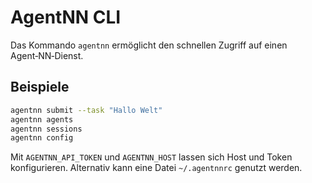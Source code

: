 # AgentNN CLI

Das Kommando `agentnn` ermöglicht den schnellen Zugriff auf einen
Agent‑NN‑Dienst.

## Beispiele

```bash
agentnn submit --task "Hallo Welt"
agentnn agents
agentnn sessions
agentnn config
```

Mit `AGENTNN_API_TOKEN` und `AGENTNN_HOST` lassen sich Host und Token
konfigurieren. Alternativ kann eine Datei `~/.agentnnrc` genutzt werden.
